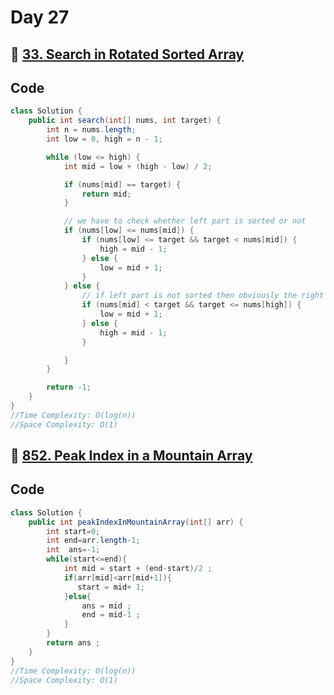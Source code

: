 # Day 27

## 🔗 [33. Search in Rotated Sorted Array](https://leetcode.com/problems/search-in-rotated-sorted-array/description/)

## Code

```java
class Solution {
    public int search(int[] nums, int target) {
        int n = nums.length;
        int low = 0, high = n - 1;

        while (low <= high) {
            int mid = low + (high - low) / 2;

            if (nums[mid] == target) {
                return mid;
            }

            // we have to check whether left part is sorted or not
            if (nums[low] <= nums[mid]) {
                if (nums[low] <= target && target < nums[mid]) {
                    high = mid - 1;
                } else {
                    low = mid + 1;
                }
            } else {
                // if left part is not sorted then obviously the right part is sorted one
                if (nums[mid] < target && target <= nums[high]) {
                    low = mid + 1;
                } else {
                    high = mid - 1;
                }

            }
        }

        return -1;
    }
}
//Time Complexity: O(log(n))
//Space Complexity: O(1)
```

## 🔗 [852. Peak Index in a Mountain Array](https://leetcode.com/problems/peak-index-in-a-mountain-array/description/)

## Code

```java
class Solution {
    public int peakIndexInMountainArray(int[] arr) {
        int start=0;
        int end=arr.length-1;
        int  ans=-1;
        while(start<=end){
            int mid = start + (end-start)/2 ;
            if(arr[mid]<arr[mid+1]){
               start = mid+ 1;
            }else{
                ans = mid ;
                end = mid-1 ;
            }
        }
        return ans ;
    }
}
//Time Complexity: O(log(n))
//Space Complexity: O(1)
```
